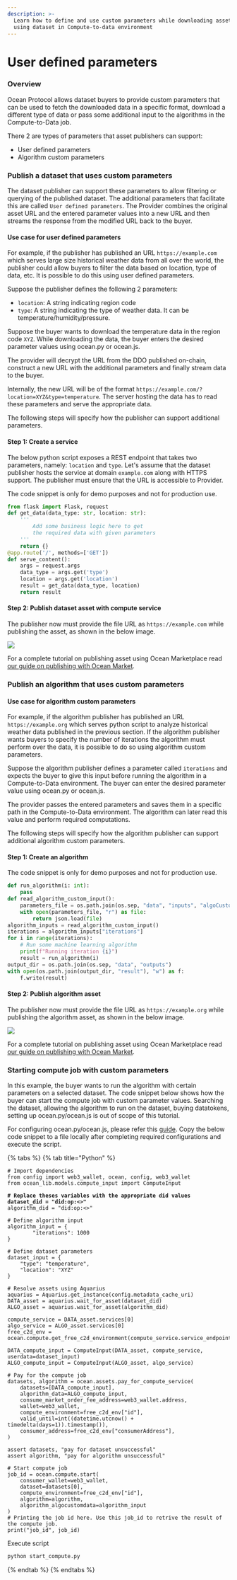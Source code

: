 ```yaml
---
description: >-
  Learn how to define and use custom parameters while downloading assets or
  using dataset in Compute-to-data environment
---
```


# User defined parameters

### Overview

Ocean Protocol allows dataset buyers to provide custom parameters that can be used to fetch the downloaded data in a specific format, download a different type of data or pass some additional input to the algorithms in the Compute-to-Data job.

There 2 are types of parameters that asset publishers can support:

* User defined parameters
* Algorithm custom parameters

### Publish a dataset that uses custom parameters

The dataset publisher can support these parameters to allow filtering or querying of the published dataset. The additional parameters that facilitate this are called `User defined parameters`. The Provider combines the original asset URL and the entered parameter values into a new URL and then streams the response from the modified URL back to the buyer.

#### Use case for user defined parameters

For example, if the publisher has published an URL `https://example.com` which serves large size historical weather data from all over the world, the publisher could allow buyers to filter the data based on location, type of data, etc. It is possible to do this using user defined parameters.

Suppose the publisher defines the following 2 parameters:

* `location`: A string indicating region code
* `type`: A string indicating the type of weather data. It can be temperature/humidity/pressure.

Suppose the buyer wants to download the temperature data in the region code `XYZ`. While downloading the data, the buyer enters the desired parameter values using ocean.py or ocean.js.

The provider will decrypt the URL from the DDO published on-chain, construct a new URL with the additional parameters and finally stream data to the buyer.

Internally, the new URL will be of the format `https://example.com/?location=XYZ&type=temperature`. The server hosting the data has to read these parameters and serve the appropriate data.

The following steps will specify how the publisher can support additional parameters.

#### Step 1: Create a service

The below python script exposes a REST endpoint that takes two parameters, namely: `location` and `type`. Let's assume that the dataset publisher hosts the service at domain `example.com` along with HTTPS support. The publisher must ensure that the URL is accessible to Provider.

The code snippet is only for demo purposes and not for production use.

```python
from flask import Flask, request
def get_data(data_type: str, location: str):
    '''
        Add some business logic here to get
        the required data with given parameters
    '''
    return {}
@app.route('/', methods=['GET'])
def serve_content():
    args = request.args
    data_type = args.get('type')
    location = args.get('location')
    result = get_data(data_type, location)
    return result
```

#### Step 2: Publish dataset asset with compute service

The publisher now must provide the file URL as `https://example.com` while publishing the asset, as shown in the below image.

![](../../.gitbook/assets/compute-to-data-parameters-publish-dataset.png)

For a complete tutorial on publishing asset using Ocean Marketplace read [our guide on publishing with Ocean Market](../../using-ocean-market/marketplace-publish-data-asset.md).

### Publish an algorithm that uses custom parameters

#### Use case for algorithm custom parameters

For example, if the algorithm publisher has published an URL `https://example.org` which serves python script to analyze historical weather data published in the previous section. If the algorithm publisher wants buyers to specify the number of iterations the algorithm must perform over the data, it is possible to do so using algorithm custom parameters.

Suppose the algorithm publisher defines a parameter called `iterations` and expects the buyer to give this input before running the algorithm in a Compute-to-Data environment. The buyer can enter the desired parameter value using ocean.py or ocean.js.

The provider passes the entered parameters and saves them in a specific path in the Compute-to-Data environment. The algorithm can later read this value and perform required computations.

The following steps will specify how the algorithm publisher can support additional algorithm custom parameters.

#### Step 1: Create an algorithm

The code snippet is only for demo purposes and not for production use.

```python
def run_algorithm(i: int):
    pass
def read_algorithm_custom_input():
    parameters_file = os.path.join(os.sep, "data", "inputs", "algoCustomData.json")
    with open(parameters_file, "r") as file:
        return json.load(file)
algorithm_inputs = read_algorithm_custom_input()
iterations = algorithm_inputs["iterations"]
for i in range(iterations):
    # Run some machine learning algorithm
    print(f"Running iteration {i}")
    result = run_algorithm(i)
output_dir = os.path.join(os.sep, "data", "outputs")
with open(os.path.join(output_dir, "result"), "w") as f:
    f.write(result)
```

#### Step 2: Publish algorithm asset

The publisher now must provide the file URL as `https://example.org` while publishing the algorithm asset, as shown in the below image.

![](../../.gitbook/assets/compute-to-data-parameters-publish-algorithm.png)

For a complete tutorial on publishing asset using Ocean Marketplace read [our guide on publishing with Ocean Market](../../using-ocean-market/marketplace-publish-data-asset.md).

### Starting compute job with custom parameters

In this example, the buyer wants to run the algorithm with certain parameters on a selected dataset. The code snippet below shows how the buyer can start the compute job with custom parameter values. Searching the dataset, allowing the algorithm to run on the dataset, buying datatokens, setting up ocean.py/ocean.js is out of scope of this tutorial.

For configuring ocean.py/ocean.js, please refer this [guide](../using-ocean-libraries/configuration.md). Copy the below code snippet to a file locally after completing required configurations and execute the script.

{% tabs %}
{% tab title="Python" %}
<pre class="language-python" data-title="start_compute.py"><code class="lang-python"># Import dependencies
from config import web3_wallet, ocean, config, web3_wallet
from ocean_lib.models.compute_input import ComputeInput

<strong># Replace theses variables with the appropriate did values
</strong><strong>dataset_did = "did:op:&#x3C;>"
</strong>algorithm_did = "did:op:&#x3C;>"

# Define algorithm input
algorithm_input = {
        "iterations": 1000
}

# Define dataset parameters
dataset_input = {
    "type": "temperature",
    "location": "XYZ"
}

# Resolve assets using Aquarius
aquarius = Aquarius.get_instance(config.metadata_cache_uri)
DATA_asset = aquarius.wait_for_asset(dataset_did)
ALGO_asset = aquarius.wait_for_asset(algorithm_did)

compute_service = DATA_asset.services[0]
algo_service = ALGO_asset.services[0]
free_c2d_env = ocean.compute.get_free_c2d_environment(compute_service.service_endpoint)
    
DATA_compute_input = ComputeInput(DATA_asset, compute_service, userdata=dataset_input)
ALGO_compute_input = ComputeInput(ALGO_asset, algo_service)

# Pay for the compute job
datasets, algorithm = ocean.assets.pay_for_compute_service(
    datasets=[DATA_compute_input],
    algorithm_data=ALGO_compute_input,
    consume_market_order_fee_address=web3_wallet.address,
    wallet=web3_wallet,
    compute_environment=free_c2d_env["id"],
    valid_until=int((datetime.utcnow() + timedelta(days=1)).timestamp()),
    consumer_address=free_c2d_env["consumerAddress"],
)

assert datasets, "pay for dataset unsuccessful"
assert algorithm, "pay for algorithm unsuccessful"

# Start compute job
job_id = ocean.compute.start(
    consumer_wallet=web3_wallet,
    dataset=datasets[0],
    compute_environment=free_c2d_env["id"],
    algorithm=algorithm,
    algorithm_algocustomdata=algorithm_input
)
# Printing the job id here. Use this job_id to retrive the result of the compute job. 
print("job_id", job_id)</code></pre>

Execute script

```bash
python start_compute.py
```
{% endtab %}
{% endtabs %}

